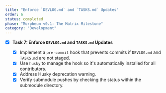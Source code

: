 ```yaml
---
title: "Enforce `DEVLOG.md` and `TASKS.md` Updates"
order: 6
status: completed
phase: "Morpheum v0.1: The Matrix Milestone"
category: "Development"
---
```


- [x] **Task 7: Enforce `DEVLOG.md` and `TASKS.md` Updates**

  - [x] Implement a `pre-commit` hook that prevents commits if `DEVLOG.md` and
        `TASKS.md` are not staged.
  - [x] Use `husky` to manage the hook so it's automatically installed for all
        contributors.
  - [x] Address Husky deprecation warning.
  - [x] Verify submodule pushes by checking the status within the submodule
        directory.